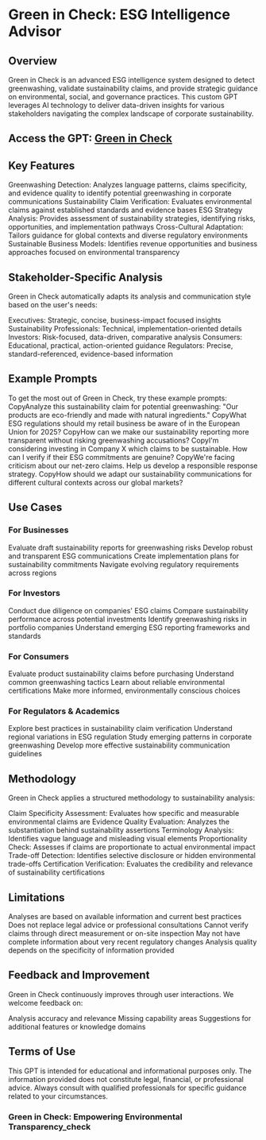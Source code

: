 # Green in Check: ESG Intelligence Advisor
## Overview
Green in Check is an advanced ESG intelligence system designed to detect greenwashing, validate sustainability claims, and provide strategic guidance on environmental, social, and governance practices. This custom GPT leverages AI technology to deliver data-driven insights for various stakeholders navigating the complex landscape of corporate sustainability.

## Access the GPT: [Green in Check](https://chatgpt.com/g/g-67e8b27a5a5481918d082bc25294d6c3-green-in-check-esg-intelligence-advisor)
## Key Features

Greenwashing Detection: Analyzes language patterns, claims specificity, and evidence quality to identify potential greenwashing in corporate communications
Sustainability Claim Verification: Evaluates environmental claims against established standards and evidence bases
ESG Strategy Analysis: Provides assessment of sustainability strategies, identifying risks, opportunities, and implementation pathways
Cross-Cultural Adaptation: Tailors guidance for global contexts and diverse regulatory environments
Sustainable Business Models: Identifies revenue opportunities and business approaches focused on environmental transparency

## Stakeholder-Specific Analysis
Green in Check automatically adapts its analysis and communication style based on the user's needs:

Executives: Strategic, concise, business-impact focused insights
Sustainability Professionals: Technical, implementation-oriented details
Investors: Risk-focused, data-driven, comparative analysis
Consumers: Educational, practical, action-oriented guidance
Regulators: Precise, standard-referenced, evidence-based information

## Example Prompts
To get the most out of Green in Check, try these example prompts:
CopyAnalyze this sustainability claim for potential greenwashing: "Our products are eco-friendly and made with natural ingredients."
CopyWhat ESG regulations should my retail business be aware of in the European Union for 2025?
CopyHow can we make our sustainability reporting more transparent without risking greenwashing accusations?
CopyI'm considering investing in Company X which claims to be sustainable. How can I verify if their ESG commitments are genuine?
CopyWe're facing criticism about our net-zero claims. Help us develop a responsible response strategy.
CopyHow should we adapt our sustainability communications for different cultural contexts across our global markets?
## Use Cases
### For Businesses

Evaluate draft sustainability reports for greenwashing risks
Develop robust and transparent ESG communications
Create implementation plans for sustainability commitments
Navigate evolving regulatory requirements across regions

### For Investors
Conduct due diligence on companies' ESG claims
Compare sustainability performance across potential investments
Identify greenwashing risks in portfolio companies
Understand emerging ESG reporting frameworks and standards

### For Consumers

Evaluate product sustainability claims before purchasing
Understand common greenwashing tactics
Learn about reliable environmental certifications
Make more informed, environmentally conscious choices

### For Regulators & Academics

Explore best practices in sustainability claim verification
Understand regional variations in ESG regulation
Study emerging patterns in corporate greenwashing
Develop more effective sustainability communication guidelines

## Methodology
Green in Check applies a structured methodology to sustainability analysis:

Claim Specificity Assessment: Evaluates how specific and measurable environmental claims are
Evidence Quality Evaluation: Analyzes the substantiation behind sustainability assertions
Terminology Analysis: Identifies vague language and misleading visual elements
Proportionality Check: Assesses if claims are proportionate to actual environmental impact
Trade-off Detection: Identifies selective disclosure or hidden environmental trade-offs
Certification Verification: Evaluates the credibility and relevance of sustainability certifications

## Limitations

Analyses are based on available information and current best practices
Does not replace legal advice or professional consultations
Cannot verify claims through direct measurement or on-site inspection
May not have complete information about very recent regulatory changes
Analysis quality depends on the specificity of information provided

## Feedback and Improvement
Green in Check continuously improves through user interactions. We welcome feedback on:

Analysis accuracy and relevance
Missing capability areas
Suggestions for additional features or knowledge domains

## Terms of Use
This GPT is intended for educational and informational purposes only. The information provided does not constitute legal, financial, or professional advice. Always consult with qualified professionals for specific guidance related to your circumstances.

### Green in Check: Empowering Environmental Transparency_check
